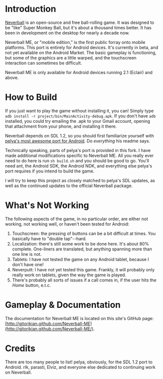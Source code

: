 # Introduction

[Neverball](http://neverball.org/) is an open-source and free ball-rolling game. It was designed to be "like" Super Monkey Ball, but it's about a thousand times better. It has been in development on the desktop for nearly a decade now.

Neverball ME, or "mobile edition," is the first public forray onto mobile platforms. This port is entirely for Android devices. It's currently in beta, and not yet available on the Android Market. The basic gameplay is functioning, but some of the graphics are a little warped, and the touchscreen interaction can sometimes be difficult.

Neverball ME is only available for Android devices running 2.1 (Eclair) and above. 

# How to Build

If you just want to play the game without installing it, you can! Simply type `adb install -r project/bin/MainActivity-debug.apk`. If you don't have `adb` installed, you could try emailing the .apk to your Gmail account, opening that attachment from your phone, and installing it there.

Neverball depends on SDL 1.2, so you should first familiarize yourself with [pelya's most awesome port for Android](https://github.com/pelya/commandergenius). Do _everything_ his readme says. 

Technically speaking, parts of pelya's port is provided in this fork. I have made additional modifications specific to Neverball ME. All you really ever need to do here is run `sh build.sh` and you should be good to go. You'll need ant, the Android SDK, the Android NDK, and everything else pelya's port requires if you intend to build the game.

I will try to keep this project as closely matched to pelya's SDL updates, as well as the continued updates to the official Neverball package.

# What's Not Working

The following aspects of the game, in no particular order, are either not working, not working well, or haven't been tested for Android:

1. Touchscreen: the pressing of buttons can be a bit difficult at times. You basically have to "double tap"--hard.
2. Localization: there's still some work to be done here. It's about 80% complete. One-liners are translated, but anything spanning more than one line is not.
3. Tablets: I have not tested the game on any Android tablet, because I don't have one! 
4. Neverputt: I have not yet tested this game. Frankly, it will probably only really work on tablets, given the way the game is played.
5. There's probably all sorts of issues if a call comes in, if the user hits the *Home* button, e.t.c.

# Gameplay & Documentation

The documentation for Neverball ME is located on this site's GitHub page: [http://gjtorikian.github.com/Neverball-ME](http://gjtorikian.github.com/Neverball-ME/).

# Credits

There are too many people to list! pelya, obviously, for the SDL 1.2 port to Android. rlk, parasti, Elviz, and everyone else dedicated to continuing work on Neverball.